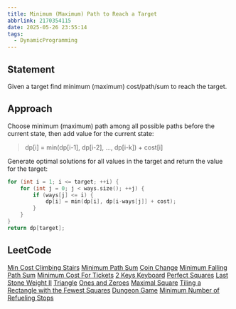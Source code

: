 ```yaml
---
title: Minimum (Maximum) Path to Reach a Target
abbrlink: 2170354115
date: 2025-05-26 23:55:14
tags:
  - DynamicProgramming
---
```

## Statement
Given a target find minimum (maximum) cost/path/sum to reach the target.

## Approach
Choose minimum (maximum) path among all possible paths before the current state, then add value for the current state:
> dp\[i] = min(dp\[i-1], dp\[i-2], ..., dp\[i-k]) + cost\[i]

Generate optimal solutions for all values in the target and return the value for the target:
```cpp
for (int i = 1; i <= target; ++i) {
    for (int j = 0; j < ways.size(); ++j) {
        if (ways[j] <= i) {
            dp[i] = min(dp[i], dp[i-ways[j]] + cost);
        }
    }
}
return dp[target];
```

<!--more-->
## LeetCode
[Min Cost Climbing Stairs](https://leetcode.com/problems/min-cost-climbing-stairs/)
[Minimum Path Sum](https://leetcode.com/problems/minimum-path-sum/)
[Coin Change](https://leetcode.com/problems/coin-change/)
[Minimum Falling Path Sum](https://leetcode.com/problems/minimum-falling-path-sum/)
[Minimum Cost For Tickets](https://leetcode.com/problems/minimum-cost-for-tickets/)
[2 Keys Keyboard](https://leetcode.com/problems/2-keys-keyboard/)
[Perfect Squares](https://leetcode.com/problems/perfect-squares/)
[Last Stone Weight II](https://leetcode.com/problems/last-stone-weight-ii/)
[Triangle](https://leetcode.com/problems/triangle/)
[Ones and Zeroes](https://leetcode.com/problems/ones-and-zeroes/)
[Maximal Square](https://leetcode.com/problems/maximal-square/)
[Tiling a Rectangle with the Fewest Squares](https://leetcode.com/problems/tiling-a-rectangle-with-the-fewest-squares/)
[Dungeon Game](https://leetcode.com/problems/dungeon-game/)
[Minimum Number of Refueling Stops](https://leetcode.com/problems/minimum-number-of-refueling-stops/)
